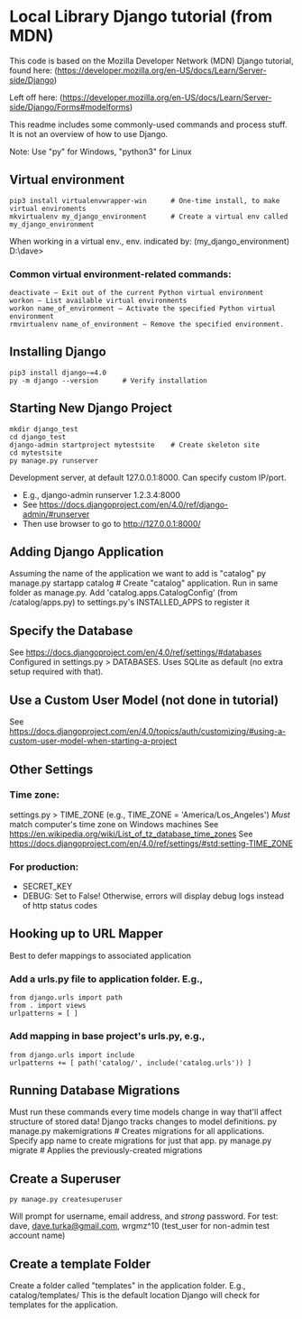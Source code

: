 # Local Library Django tutorial (from MDN)

This code is based on the Mozilla Developer Network (MDN) Django tutorial, found here:
(https://developer.mozilla.org/en-US/docs/Learn/Server-side/Django)

Left off here:
(https://developer.mozilla.org/en-US/docs/Learn/Server-side/Django/Forms#modelforms)

This readme includes some commonly-used commands and process stuff. 
It is not an overview of how to use Django.

Note: Use "py" for Windows, "python3" for Linux

## Virtual environment
	pip3 install virtualenvwrapper-win		# One-time install, to make virtual enviroments
	mkvirtualenv my_django_environment		# Create a virtual env called my_django_environment
When working in a virtual env., env. indicated by:
(my_django_environment) D:\dave\>

### Common virtual environment-related commands:
    deactivate — Exit out of the current Python virtual environment
    workon — List available virtual environments
    workon name_of_environment — Activate the specified Python virtual environment
    rmvirtualenv name_of_environment — Remove the specified environment.

## Installing Django
	pip3 install django~=4.0
	py -m django --version		# Verify installation

## Starting New Django Project
	mkdir django_test
	cd django_test
	django-admin startproject mytestsite	# Create skeleton site
	cd mytestsite
	py manage.py runserver  
Development server, at default 127.0.0.1:8000. Can specify custom IP/port.
* E.g., django-admin runserver 1.2.3.4:8000
* See https://docs.djangoproject.com/en/4.0/ref/django-admin/#runserver
* Then use browser to go to http://127.0.0.1:8000/
	
## Adding Django Application
Assuming the name of the application we want to add is "catalog"
	py manage.py startapp catalog	# Create "catalog" application. Run in same folder as manage.py.
Add 'catalog.apps.CatalogConfig' (from /catalog/apps.py) to settings.py's INSTALLED_APPS to register it
 
## Specify the Database
See https://docs.djangoproject.com/en/4.0/ref/settings/#databases
Configured in settings.py > DATABASES. Uses SQLite as default (no extra setup required with that).

## Use a Custom User Model (not done in tutorial)
See https://docs.djangoproject.com/en/4.0/topics/auth/customizing/#using-a-custom-user-model-when-starting-a-project

## Other Settings
### Time zone:
settings.py > TIME_ZONE (e.g., TIME_ZONE = 'America/Los_Angeles')
*Must* match computer's time zone on Windows machines
See https://en.wikipedia.org/wiki/List_of_tz_database_time_zones
See https://docs.djangoproject.com/en/4.0/ref/settings/#std:setting-TIME_ZONE
### For production:
* SECRET_KEY
* DEBUG: Set to False! Otherwise, errors will display debug logs instead of http status codes
		
## Hooking up to URL Mapper
Best to defer mappings to associated application
### Add a urls.py file to application folder. E.g., 
	from django.urls import path
	from . import views
	urlpatterns = [	]
### Add mapping in base project's urls.py, e.g., 
	from django.urls import include
	urlpatterns += [ path('catalog/', include('catalog.urls')) ]
	
## Running Database Migrations
Must run these commands every time models change in way that'll affect structure of stored data!
Django tracks changes to model definitions. 
	py manage.py makemigrations  # Creates migrations for all applications. 
Specify app name to create migrations for just that app.
	py manage.py migrate  # Applies the previously-created migrations

## Create a Superuser
	py manage.py createsuperuser  
Will prompt for username, email address, and *strong* password.
For test: dave, dave.turka@gmail.com, wrgmz^10
(test_user for non-admin test account name)
							  
## Create a template Folder
Create a folder called "templates" in the application folder. E.g., catalog/templates/
This is the default location Django will check for templates for the application.
